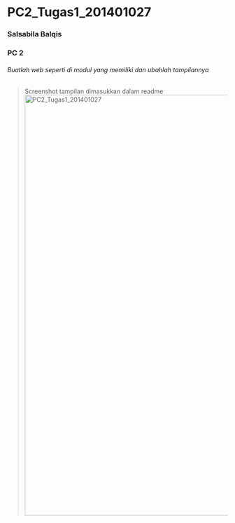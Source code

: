 # PC2_Tugas1_201401027
### Salsabila Balqis
### PC 2


###### Buatlah web seperti di modul yang memiliki dan ubahlah tampilannya 
> Screenshot tampilan dimasukkan dalam readme
> <img width="960" alt="PC2_Tugas1_201401027" src="https://user-images.githubusercontent.com/86075019/194736808-ee589d83-3d52-4e55-8c8c-dcba79c9c43f.png">
